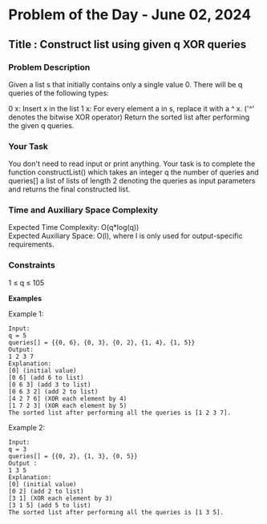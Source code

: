 # Problem of the Day - June 02, 2024

## Title : Construct list using given q XOR queries

### Problem Description

Given a list s that initially contains only a single value 0. There will be q queries of the following types:

0 x: Insert x in the list
1 x: For every element a in s, replace it with a ^ x. ('^' denotes the bitwise XOR operator)
Return the sorted list after performing the given q queries.

### Your Task

You don't need to read input or print anything. Your task is to complete the function constructList() which takes an integer q the number of queries and queries[] a list of lists of length 2 denoting the queries as input parameters and returns the final constructed list.

### Time and Auxiliary Space Complexity

Expected Time Complexity: O(q*log(q)) \
Expected Auxiliary Space: O(l), where l is only used for output-specific requirements.

### Constraints

1 ≤ q ≤ 105

**Examples**

Example 1:
```
Input:
q = 5
queries[] = {{0, 6}, {0, 3}, {0, 2}, {1, 4}, {1, 5}}
Output:
1 2 3 7
Explanation:
[0] (initial value)
[0 6] (add 6 to list)
[0 6 3] (add 3 to list)
[0 6 3 2] (add 2 to list)
[4 2 7 6] (XOR each element by 4)
[1 7 2 3] (XOR each element by 5)
The sorted list after performing all the queries is [1 2 3 7]. 

```

Example 2:
```
Input:
q = 3
queries[] = {{0, 2}, {1, 3}, {0, 5}} 
Output :
1 3 5
Explanation:
[0] (initial value)
[0 2] (add 2 to list)
[3 1] (XOR each element by 3)
[3 1 5] (add 5 to list)
The sorted list after performing all the queries is [1 3 5].

```


